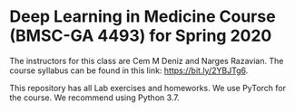 # Deep Learning in Medicine Course (BMSC-GA 4493) for Spring 2020

The instructors for this class are Cem M Deniz and Narges Razavian. The course syllabus can be found in this link: https://bit.ly/2YBJTg6.

This repository has all Lab exercises and homeworks. We use PyTorch for the course. We recommend using Python 3.7.

